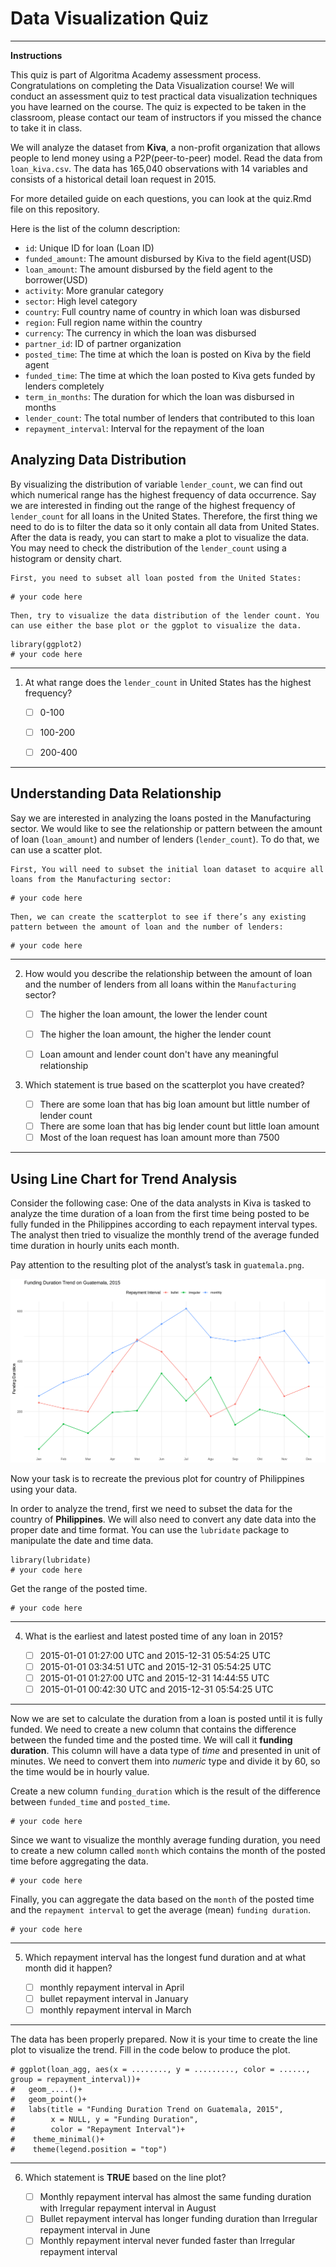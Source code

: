 # Data Visualization Quiz
___
**Instructions**

This quiz is part of Algoritma Academy assessment process. Congratulations on completing the Data Visualization course! We will conduct an assessment quiz to test practical data visualization techniques you have learned on the course. The quiz is expected to be taken in the classroom, please contact our team of instructors if you missed the chance to take it in class.

We will analyze the dataset from **Kiva**, a non-profit organization that allows people to lend money using a P2P(peer-to-peer) model. Read the data from `loan_kiva.csv`. The data has 165,040 observations with 14 variables and consists of a historical detail loan request in 2015. 

For more detailed guide on each questions, you can look at the quiz.Rmd file on this repository.

Here is the list of the column description:

* `id`: Unique ID for loan (Loan ID)
* `funded_amount`: The amount disbursed by Kiva to the field agent(USD)
* `loan_amount`: The amount disbursed by the field agent to the borrower(USD)
* `activity`: More granular category
* `sector`: High level category
* `country`: Full country name of country in which loan was disbursed
* `region`: Full region name within the country
* `currency`: The currency in which the loan was disbursed
* `partner_id`: ID of partner organization
* `posted_time`: The time at which the loan is posted on Kiva by the field agent
* `funded_time`: The time at which the loan posted to Kiva gets funded by lenders completely
* `term_in_months`: The duration for which the loan was disbursed in months
* `lender_count`: The total number of lenders that contributed to this loan
* `repayment_interval`: Interval for the repayment of the loan

## Analyzing Data Distribution
By visualizing the distribution of variable `lender_count`, we can find out which numerical range has the highest frequency of data occurrence. Say we are interested in finding out the range of the highest frequency of `lender_count` for all loans in the United States. Therefore, the first thing we need to do is to filter the data so it only contain all data from United States. After the data is ready, you can start to make a plot to visualize the data. You may need to check the distribution of the `lender_count` using a histogram or density chart.

    First, you need to subset all loan posted from the United States:
```
# your code here
```

    Then, try to visualize the data distribution of the lender count. You can use either the base plot or the ggplot to visualize the data.
```
library(ggplot2)
# your code here
```
___

1. At what range does the `lender_count` in United States has the highest frequency?

   - [ ] 0-100
   - [ ] 100-200
   - [ ] 200-400
   

___
## Understanding Data Relationship

Say we are interested in analyzing the loans posted in the Manufacturing sector. We would like to see the relationship or pattern between the amount of loan (`loan_amount`) and number of lenders (`lender_count`). To do that, we can use a scatter plot. 

    First, You will need to subset the initial loan dataset to acquire all loans from the Manufacturing sector:
```
# your code here
```

    Then, we can create the scatterplot to see if there’s any existing pattern between the amount of loan and the number of lenders:
```
# your code here
```
___
   
2. How would you describe the relationship between the amount of loan and the number of lenders from all loans within the `Manufacturing` sector?

   - [ ] The higher the loan amount, the lower the lender count
   - [ ] The higher the loan amount, the higher the lender count
   - [ ] Loan amount and lender count don't have any meaningful relationship


3. Which statement is true based on the scatterplot you have created?

   - [ ] There are some loan that has big loan amount but little number of lender count
   - [ ] There are some loan that has big lender count but little loan amount
   - [ ] Most of the loan request has loan amount more than 7500
   
___
## Using Line Chart for Trend Analysis

Consider the following case: One of the data analysts in Kiva is tasked to analyze the time duration of a loan from the first time being posted to be fully funded in the Philippines according to each repayment interval types. The analyst then tried to visualize the monthly trend of the average funded time duration in hourly units each month.

Pay attention to the resulting plot of the analyst’s task in `guatemala.png`. 

![](guatemala.png)

Now your task is to recreate the previous plot for country of Philippines using your data.

In order to analyze the trend, first we need to subset the data for the country of **Philippines**. We will also need to convert any date data into the proper date and time format. You can use the `lubridate` package to manipulate the date and time data.

```
library(lubridate)
# your code here
```

Get the range of the posted time.
```
# your code here
```
___

4. What is the earliest and latest posted time of any loan in 2015?

   - [ ] 2015-01-01 01:27:00 UTC and 2015-12-31 05:54:25 UTC
   - [ ] 2015-01-01 03:34:51 UTC and 2015-12-31 05:54:25 UTC
   - [ ] 2015-01-01 01:27:00 UTC and 2015-12-31 14:44:55 UTC
   - [ ] 2015-01-01 00:42:30 UTC and 2015-12-31 05:54:25 UTC
   
___
Now we are set to calculate the duration from a loan is posted until it is fully funded. We need to create a new column that contains the difference between the funded time and the posted time. We will call it **funding duration**.  This column will have a data type of *time* and presented in unit of minutes. We need to convert them into *numeric* type and divide it by 60, so the time would be in hourly value. 

Create a new column `funding_duration` which is the result of the difference between `funded_time` and `posted_time`. 
```
# your code here
```

Since we want to visualize the monthly average funding duration, you need to create a new column called `month` which contains the month of the posted time before aggregating the data. 
```
# your code here
```

Finally, you can aggregate the data based on the `month` of the posted time and the `repayment interval` to get the average (mean) `funding duration`. 
```
# your code here
```
___

5. Which repayment interval has the longest fund duration and at what month did it happen?

   - [ ] monthly repayment interval in April
   - [ ] bullet repayment interval in January
   - [ ] monthly repayment interval in March

___   
The data has been properly prepared. Now it is your time to create the line plot to visualize the trend. Fill in the code below to produce the plot.

```
# ggplot(loan_agg, aes(x = ........, y = ........., color = ......, group = repayment_interval))+
#   geom_....()+
#   geom_point()+
#   labs(title = "Funding Duration Trend on Guatemala, 2015",
#        x = NULL, y = "Funding Duration",
#        color = "Repayment Interval")+
#    theme_minimal()+
#    theme(legend.position = "top")
```
___

6. Which statement is **TRUE** based on the line plot?

   - [ ] Monthly repayment interval has almost the same funding duration with Irregular repayment interval in August
   - [ ] Bullet repayment interval has longer funding duration than Irregular repayment interval in June
   - [ ] Monthly repayment interval never funded faster than Irregular repayment interval
